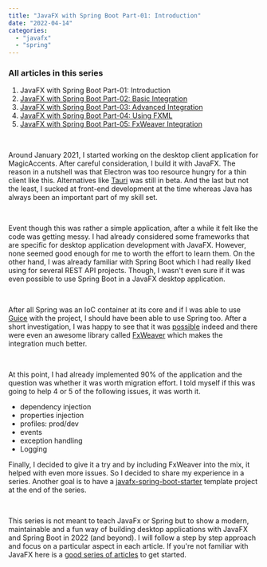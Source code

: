 ```yaml
---
title: "JavaFX with Spring Boot Part-01: Introduction"
date: "2022-04-14"
categories: 
  - "javafx"
  - "spring"
---
```


<script>
    import '$lib/styles/prism-one-dark.css';
</script>

<!-- Markdown content here -->

<div class="table-of-contents"> 

### All articles in this series
1. JavaFX with Spring Boot Part-01: Introduction
2. [JavaFX with Spring Boot Part-02: Basic Integration](/blog/javafx-spring-boot-02)
3. [JavaFX with Spring Boot Part-03: Advanced Integration](/blog/javafx-spring-boot-03)
4. [JavaFX with Spring Boot Part-04: Using FXML](/blog/javafx-spring-boot-04)
5. [JavaFX with Spring Boot Part-05: FxWeaver Integration](/blog/javafx-spring-boot-05)

</div>

<br>

Around January 2021, I started working on the desktop client application for MagicAccents. After careful consideration, I build it with JavaFX. The reason in a nutshell was that Electron was too resource hungry for a thin client like this. Alternatives like [Tauri](https://tauri.studio/) was still in beta. And the last but not the least, I sucked at front-end development at the time whereas Java has always been an important part of my skill set.

<br>

Event though this was rather a simple application, after a while it felt like the code was getting messy. I had already considered some frameworks that are specific for desktop application development with JavaFX. However, none seemed good enough for me to worth the effort to learn them. On the other hand, I was already familiar with Spring Boot which I had really liked using for several REST API projects. Though, I wasn't even sure if it was even possible to use Spring Boot in a JavaFX desktop application. 

<br>

After all Spring was an IoC container at its core and if I was able to use [Guice](https://github.com/google/guice) with the project, I should have been able to use Spring too. After a short investigation, I was happy to see that it was [possible](https://spring.io/blog/2019/01/16/spring-tips-javafx) indeed and there were even an awesome library called [FxWeaver](https://github.com/rgielen/javafx-weaver) which makes the integration much better.

<br>

At this point, I had already implemented 90% of the application and the question was whether it was worth migration effort. I told myself if this was going to help 4 or 5 of the following issues, it was worth it.

- dependency injection
- properties injection
- profiles: prod/dev
- events
- exception handling
- Logging

Finally, I decided to give it a try and by including FxWeaver into the mix, it helped with even more issues. So I decided to share my experience in a series. Another goal is to have a [javafx-spring-boot-starter](https://github.com/harunzafer/javafx-spring-boot-starter) template project at the end of the series.

<br>

This series is not meant to teach JavaFx or Spring but to show a modern, maintainable and a fun way of building desktop applications with JavaFX and Spring Boot in 2022 (and beyond). I will follow a step by step approach and focus on a particular aspect in each article. If you're not familiar with JavaFX here is a [good series of articles](https://www.vojtechruzicka.com/javafx-getting-started/) to get started.
